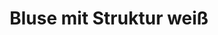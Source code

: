 ---
description_SEO: 
  Dünne Bluse aus Viskose mit weichen V-Auschnitt. Sitzt locker. Material mit Struktur.
templateKey: produkt
new: true
available: true
category': pullover
size:
  - size: S/M
color:
  - color: weiß
title: Bluse mit Struktur weiß
productinfo: >-
  95 % Viscose, 5% Elasthan. 30°C Wäsche. Nicht bleichen. Behandlung mit Perchlorethylen. Nicht trockenreinigen. Nicht heiß bügeln.
modelinfo: 'Modelgröße 168cm.'
price: '14.30'
description: Dünne Bluse aus Viskose mit weichen V-Auschnitt. Sitzt locker. Material mit Struktur.
featuredImage: /img/10_Selvii_Bluse mit Struktur weiß_1.jpg
gallery:
  - alt: Bluse mit Struktur weiß von selvii
    image: /img/10_Selvii_Bluse mit Struktur weiß_1.jpg
  - alt: Bluse mit Struktur weiß von selvii
    image: /img/10_Selvii_Bluse mit Struktur weiß_2.jpg
tags:
  - Bluse
---